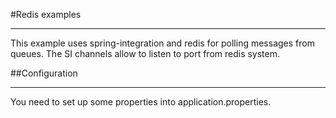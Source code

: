 #Redis examples
___
This example uses spring-integration  and redis for polling messages from queues. The SI channels allow to listen to 
port from redis system.

##Configuration
___
You need to set up some properties into application.properties.
